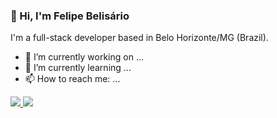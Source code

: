 ### 👋 Hi, I'm Felipe Belisário
I'm a full-stack developer based in Belo Horizonte/MG (Brazil).

- 🔭 I’m currently working on ...
- 🌱 I’m currently learning ...
- 📫 How to reach me: ...

<div>
  <a href="https://github.com/fsbelisario">
  <img heigth="180em" src="https://github-readme-stats.vercel.app/api?username=fsbelisario&show_icons=true&theme=dracula&include_all_commits=true&count_private=true"/>
  <img heigth="180em" src="https://github-readme-stats.vercel.app/api/top-langs/?username=fsbelisario&layout=compact&langs_count=16&theme=dracula"/>
</div>
